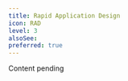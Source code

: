 ```yaml
---
title: Rapid Application Design
icon: RAD
level: 3
alsoSee:
preferred: true
---
```


Content pending
